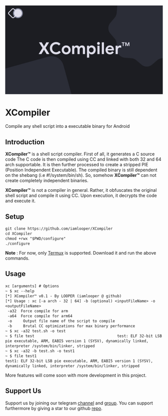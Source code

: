 ![XCompiler](https://github.com/iamlooper/XCompiler/raw/main/xcompiler.png)

# XCompiler

Compile any shell script into a executable binary for Android

## Introduction

**XCompiler™** is a shell script compiler. First of all, it generates a C source code
 The C code is then compiled using CC and linked with both 32 and 64 arch supportable. It is then further processed to create a stripped PIE (Position Independent Executable). The compiled binary is still dependent on the shebang (i.e #!/system/bin/sh). So, somehow **XCompiler™** can not create completely independent binaries.
 
 **XCompiler™** is not a compiler in general. Rather, it obfuscates the original shell script and compile it using CC. Upon execution, it decrypts the code and execute it.

## Setup

```
git clone https://github.com/iamlooper/XCompiler
cd XCompiler
chmod +rwx "$PWD/configure"
./configure
```

**Note** : For now, only [Termux](https://f-droid.org/en/packages/com.termux/) is supported. Download it and run the above commands.

## Usage

```
xc [arguments] # Options
~ $ xc --help
[*] XCompiler™ v0.1 - By LOOPER (iamlooper @ github)
[*] Usage : xc [-a arch - 32 | 64] -b (optional) <inputFileName> -o <outputFileName>                
 -a32  Force compile for arm
 -a64  Force compile for arm64
 -o     Output file name of the script to compile
 -b     Brutal CC optimizations for max binary performance                                          ~ $ xc -a32 test.sh -o test
~ $ file test                                     test: ELF 32-bit LSB pie executable, ARM, EABI5 version 1 (SYSV), dynamically linked, interpreter /system/bin/linker, stripped
~ $ xc -a32 -b test.sh -o test1
~ $ file test1
test1: ELF 32-bit LSB pie executable, ARM, EABI5 version 1 (SYSV), dynamically linked, interpreter /system/bin/linker, stripped
```
More features will come soon with more development in this project.

## Support Us

Support us by joining our telegram [channel](https://t.me/loopprojects) and [group](https://t.me/loopchats). You can support furthermore by giving a star to our github [repo](https://github.com/iamlooper/XCompiler).
